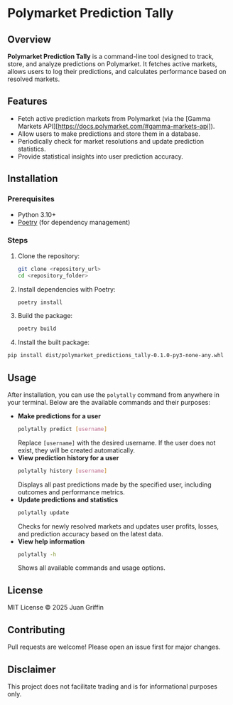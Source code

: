 # Polymarket Prediction Tally

## Overview
**Polymarket Prediction Tally** is a command-line tool designed to track, store, and analyze predictions on Polymarket. It fetches active markets, allows users to log their predictions, and calculates performance based on resolved markets.

## Features
- Fetch active prediction markets from Polymarket (via the [Gamma Markets API][https://docs.polymarket.com/#gamma-markets-api]).
- Allow users to make predictions and store them in a database.
- Periodically check for market resolutions and update prediction statistics.
- Provide statistical insights into user prediction accuracy.

## Installation

### Prerequisites
- Python 3.10+
- [Poetry](https://python-poetry.org/) (for dependency management)

### Steps
1. Clone the repository:
   ```bash
   git clone <repository_url>
   cd <repository_folder>
2. Install dependencies with Poetry:
    ```bash
    poetry install
    ```
3. Build the package:
    ```bash
    poetry build
    ```
4. Install the built package:
```bash
pip install dist/polymarket_predictions_tally-0.1.0-py3-none-any.whl
```

## Usage
After installation, you can use the `polytally` command from anywhere in your terminal. Below are the available commands and their purposes:

- **Make predictions for a user**  
    ```bash
    polytally predict [username]
    ```
    Replace `[username]` with the desired username. If the user does not exist, they will be created automatically.
- **View prediction history for a user**
    ```bash
    polytally history [username]
    ```
    Displays all past predictions made by the specified user, including outcomes and performance metrics.
- **Update predictions and statistics**
    ```bash
    polytally update
    ```
    Checks for newly resolved markets and updates user profits, losses, and prediction accuracy based on the latest data.
- **View help information**
    ```bash
    polytally -h
    ```
    Shows all available commands and usage options.
## License
MIT License © 2025 Juan Griffin

## Contributing
Pull requests are welcome! Please open an issue first for major changes.

## Disclaimer
This project does not facilitate trading and is for informational purposes only.
